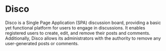 # Disco

Disco is a Single Page Application (SPA) discussion board, providing a basic yet
functional platform for users to engage in discussions. It enables registered
users to create, edit, and remove their posts and comments. Additionally, Disco
allows its administrators with the authority to remove any user-generated posts
or comments.
